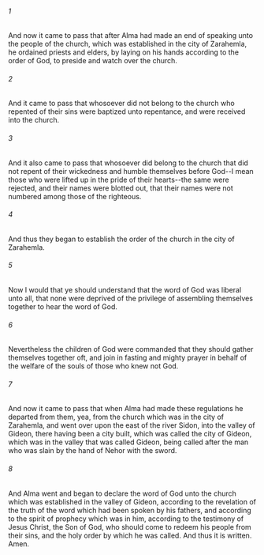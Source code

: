 ###### 1
And now it came to pass that after Alma had made an end of speaking unto the people of the church, which was established in the city of Zarahemla, he ordained priests and elders, by laying on his hands according to the order of God, to preside and watch over the church.

###### 2
And it came to pass that whosoever did not belong to the church who repented of their sins were baptized unto repentance, and were received into the church.

###### 3
And it also came to pass that whosoever did belong to the church that did not repent of their wickedness and humble themselves before God--I mean those who were lifted up in the pride of their hearts--the same were rejected, and their names were blotted out, that their names were not numbered among those of the righteous.

###### 4
And thus they began to establish the order of the church in the city of Zarahemla.

###### 5
Now I would that ye should understand that the word of God was liberal unto all, that none were deprived of the privilege of assembling themselves together to hear the word of God.

###### 6
Nevertheless the children of God were commanded that they should gather themselves together oft, and join in fasting and mighty prayer in behalf of the welfare of the souls of those who knew not God.

###### 7
And now it came to pass that when Alma had made these regulations he departed from them, yea, from the church which was in the city of Zarahemla, and went over upon the east of the river Sidon, into the valley of Gideon, there having been a city built, which was called the city of Gideon, which was in the valley that was called Gideon, being called after the man who was slain by the hand of Nehor with the sword.

###### 8
And Alma went and began to declare the word of God unto the church which was established in the valley of Gideon, according to the revelation of the truth of the word which had been spoken by his fathers, and according to the spirit of prophecy which was in him, according to the testimony of Jesus Christ, the Son of God, who should come to redeem his people from their sins, and the holy order by which he was called. And thus it is written. Amen.

